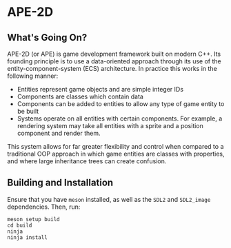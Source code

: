 # APE-2D

## What's Going On?

APE-2D (or APE) is game development framework built on modern C++. Its founding principle is to use a data-oriented approach through its use of the entity-component-system (ECS) architecture. In practice this works in the following manner:

- Entities represent game objects and are simple integer IDs
- Components are classes which contain data
- Components can be added to entities to allow any type of game entity to be built
- Systems operate on all entities with certain components. For example, a rendering system may take all entities with a sprite and a position component and render them.

This system allows for far greater flexibility and control when compared to a traditional OOP approach in which game entities are classes with properties, and
where large inheritance trees can create confusion.

## Building and Installation

Ensure that you have `meson` installed, as well as the `SDL2` and `SDL2_image` dependencies. Then, run:

```
meson setup build
cd build
ninja
ninja install
```